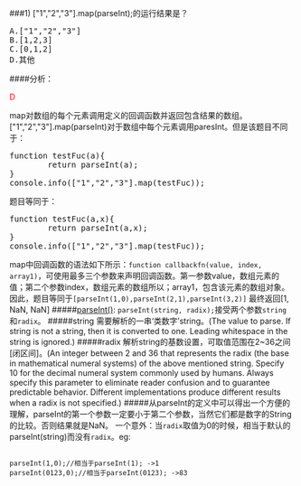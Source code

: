 
###1)  ["1","2","3"].map(parseInt);的运行结果是？
<pre>A.["1","2","3"]
B.[1,2,3]
C.[0,1,2]
D.其他</pre>
####分析：
<p style="color:red;">D</p>
map对数组的每个元素调用定义的回调函数并返回包含结果的数组。["1","2","3"].map(parseInt)对于数组中每个元素调用paresInt。但是该题目不同于：<pre>
function testFuc(a){
        return parseInt(a);
}
console.info(["1","2","3"].map(testFuc));</pre>
题目等同于：
<pre>
function testFuc(a,x){
        return parseInt(a,x);
}
console.info(["1","2","3"].map(testFuc));</pre>
map中回调函数的语法如下所示：<code>function callbackfn(value, index, array1)</code>，可使用最多三个参数来声明回调函数。第一参数value，数组元素的值；第二个参数index，数组元素的数组所以；array1，包含该元素的数组对象。
因此，题目等同于<code>[parseInt(1,0),parseInt(2,1),parseInt(3,2)]</code>
最终返回[1, NaN, NaN]
#####<a href="https://developer.mozilla.org/en-US/docs/Web/JavaScript/Reference/Global_Objects/parseInt">parseInt()</a>:
<code>parseInt(string, radix);</code>接受两个参数<code>string</code>和<code>radix</code>。
#####string
需要解析的一串‘类数字’string。(The value to parse. If string is not a string, then it is converted to one. Leading whitespace in the string is ignored.)
#####radix
解析string的基数设置，可取值范围在2~36之间[闭区间]。(An integer between 2 and 36 that represents the radix (the base in mathematical numeral systems) of the above mentioned string. Specify 10 for the decimal numeral system commonly used by humans. Always specify this parameter to eliminate reader confusion and to guarantee predictable behavior. Different implementations produce different results when a radix is not specified.)
#####从parseInt的定义中可以得出一个方便的理解，parseInt的第一个参数一定要小于第二个参数，当然它们都是数字的String的比较。否则结果就是NaN。
一个意外：当<code>radix</code>取值为0的时候，相当于默认的parseInt(string)而没有<code>radix</code>。eg:
<pre><code>
parseInt(1,0);//相当于parseInt(1); ->1
parseInt(0123,0);//相当于parseInt(0123); ->83
</code>
</pre>

